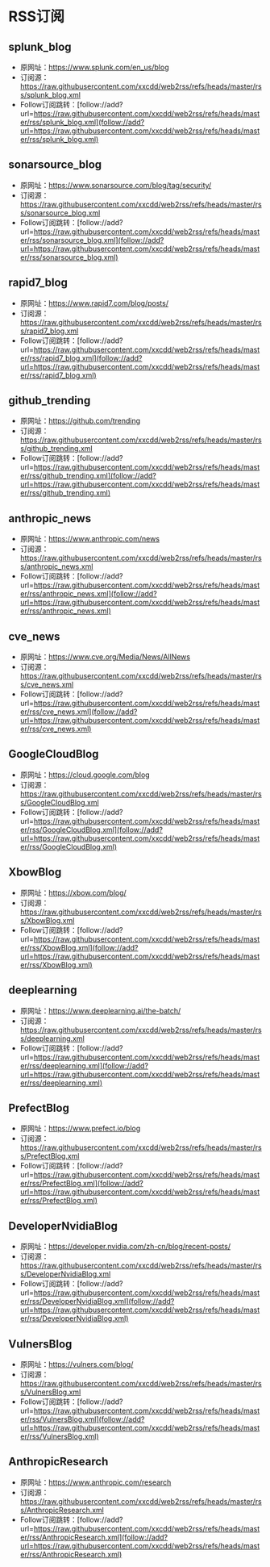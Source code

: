 # RSS订阅

## splunk_blog
- 原网址：https://www.splunk.com/en_us/blog
- 订阅源：https://raw.githubusercontent.com/xxcdd/web2rss/refs/heads/master/rss/splunk_blog.xml
- Follow订阅跳转：[follow://add?url=https://raw.githubusercontent.com/xxcdd/web2rss/refs/heads/master/rss/splunk_blog.xml](follow://add?url=https://raw.githubusercontent.com/xxcdd/web2rss/refs/heads/master/rss/splunk_blog.xml)

## sonarsource_blog
- 原网址：https://www.sonarsource.com/blog/tag/security/
- 订阅源：https://raw.githubusercontent.com/xxcdd/web2rss/refs/heads/master/rss/sonarsource_blog.xml
- Follow订阅跳转：[follow://add?url=https://raw.githubusercontent.com/xxcdd/web2rss/refs/heads/master/rss/sonarsource_blog.xml](follow://add?url=https://raw.githubusercontent.com/xxcdd/web2rss/refs/heads/master/rss/sonarsource_blog.xml)

## rapid7_blog
- 原网址：https://www.rapid7.com/blog/posts/
- 订阅源：https://raw.githubusercontent.com/xxcdd/web2rss/refs/heads/master/rss/rapid7_blog.xml
- Follow订阅跳转：[follow://add?url=https://raw.githubusercontent.com/xxcdd/web2rss/refs/heads/master/rss/rapid7_blog.xml](follow://add?url=https://raw.githubusercontent.com/xxcdd/web2rss/refs/heads/master/rss/rapid7_blog.xml)

## github_trending
- 原网址：https://github.com/trending
- 订阅源：https://raw.githubusercontent.com/xxcdd/web2rss/refs/heads/master/rss/github_trending.xml
- Follow订阅跳转：[follow://add?url=https://raw.githubusercontent.com/xxcdd/web2rss/refs/heads/master/rss/github_trending.xml](follow://add?url=https://raw.githubusercontent.com/xxcdd/web2rss/refs/heads/master/rss/github_trending.xml)

## anthropic_news
- 原网址：https://www.anthropic.com/news
- 订阅源：https://raw.githubusercontent.com/xxcdd/web2rss/refs/heads/master/rss/anthropic_news.xml
- Follow订阅跳转：[follow://add?url=https://raw.githubusercontent.com/xxcdd/web2rss/refs/heads/master/rss/anthropic_news.xml](follow://add?url=https://raw.githubusercontent.com/xxcdd/web2rss/refs/heads/master/rss/anthropic_news.xml)

## cve_news
- 原网址：https://www.cve.org/Media/News/AllNews
- 订阅源：https://raw.githubusercontent.com/xxcdd/web2rss/refs/heads/master/rss/cve_news.xml
- Follow订阅跳转：[follow://add?url=https://raw.githubusercontent.com/xxcdd/web2rss/refs/heads/master/rss/cve_news.xml](follow://add?url=https://raw.githubusercontent.com/xxcdd/web2rss/refs/heads/master/rss/cve_news.xml)

## GoogleCloudBlog
- 原网址：https://cloud.google.com/blog
- 订阅源：https://raw.githubusercontent.com/xxcdd/web2rss/refs/heads/master/rss/GoogleCloudBlog.xml
- Follow订阅跳转：[follow://add?url=https://raw.githubusercontent.com/xxcdd/web2rss/refs/heads/master/rss/GoogleCloudBlog.xml](follow://add?url=https://raw.githubusercontent.com/xxcdd/web2rss/refs/heads/master/rss/GoogleCloudBlog.xml)

## XbowBlog
- 原网址：https://xbow.com/blog/
- 订阅源：https://raw.githubusercontent.com/xxcdd/web2rss/refs/heads/master/rss/XbowBlog.xml
- Follow订阅跳转：[follow://add?url=https://raw.githubusercontent.com/xxcdd/web2rss/refs/heads/master/rss/XbowBlog.xml](follow://add?url=https://raw.githubusercontent.com/xxcdd/web2rss/refs/heads/master/rss/XbowBlog.xml)

## deeplearning
- 原网址：https://www.deeplearning.ai/the-batch/
- 订阅源：https://raw.githubusercontent.com/xxcdd/web2rss/refs/heads/master/rss/deeplearning.xml
- Follow订阅跳转：[follow://add?url=https://raw.githubusercontent.com/xxcdd/web2rss/refs/heads/master/rss/deeplearning.xml](follow://add?url=https://raw.githubusercontent.com/xxcdd/web2rss/refs/heads/master/rss/deeplearning.xml)

## PrefectBlog
- 原网址：https://www.prefect.io/blog
- 订阅源：https://raw.githubusercontent.com/xxcdd/web2rss/refs/heads/master/rss/PrefectBlog.xml
- Follow订阅跳转：[follow://add?url=https://raw.githubusercontent.com/xxcdd/web2rss/refs/heads/master/rss/PrefectBlog.xml](follow://add?url=https://raw.githubusercontent.com/xxcdd/web2rss/refs/heads/master/rss/PrefectBlog.xml)

## DeveloperNvidiaBlog
- 原网址：https://developer.nvidia.com/zh-cn/blog/recent-posts/
- 订阅源：https://raw.githubusercontent.com/xxcdd/web2rss/refs/heads/master/rss/DeveloperNvidiaBlog.xml
- Follow订阅跳转：[follow://add?url=https://raw.githubusercontent.com/xxcdd/web2rss/refs/heads/master/rss/DeveloperNvidiaBlog.xml](follow://add?url=https://raw.githubusercontent.com/xxcdd/web2rss/refs/heads/master/rss/DeveloperNvidiaBlog.xml)

## VulnersBlog
- 原网址：https://vulners.com/blog/
- 订阅源：https://raw.githubusercontent.com/xxcdd/web2rss/refs/heads/master/rss/VulnersBlog.xml
- Follow订阅跳转：[follow://add?url=https://raw.githubusercontent.com/xxcdd/web2rss/refs/heads/master/rss/VulnersBlog.xml](follow://add?url=https://raw.githubusercontent.com/xxcdd/web2rss/refs/heads/master/rss/VulnersBlog.xml)

## AnthropicResearch
- 原网址：https://www.anthropic.com/research
- 订阅源：https://raw.githubusercontent.com/xxcdd/web2rss/refs/heads/master/rss/AnthropicResearch.xml
- Follow订阅跳转：[follow://add?url=https://raw.githubusercontent.com/xxcdd/web2rss/refs/heads/master/rss/AnthropicResearch.xml](follow://add?url=https://raw.githubusercontent.com/xxcdd/web2rss/refs/heads/master/rss/AnthropicResearch.xml)

